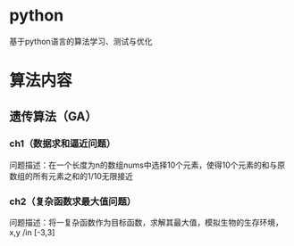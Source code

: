 # python
基于python语言的算法学习、测试与优化

# 算法内容
## 遗传算法（GA）
### ch1（数据求和逼近问题）
问题描述：在一个长度为n的数组nums中选择10个元素，使得10个元素的和与原数组的所有元素之和的1/10无限接近
### ch2（复杂函数求最大值问题）
问题描述：将一复杂函数作为目标函数，求解其最大值，模拟生物的生存环境，x,y /in [-3,3]
